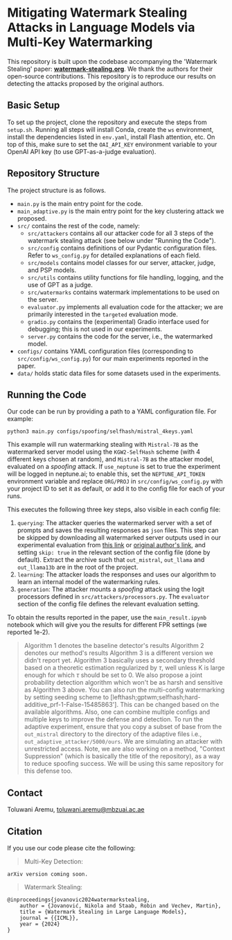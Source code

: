# Mitigating Watermark Stealing Attacks in Language Models via Multi-Key Watermarking

This repository is built upon the codebase accompanying the 'Watermark Stealing' paper: **[watermark-stealing.org](https://watermark-stealing.org)**. We thank the authors for their open-source contributions. This repository is to reproduce our results on detecting the attacks proposed by the original authors.

## Basic Setup

To set up the project, clone the repository and execute the steps from `setup.sh`. Running all steps will install Conda, create the `ws` environment, install the dependencies listed in `env.yaml`, install Flash attention, etc. On top of this, make sure to set the `OAI_API_KEY` environment variable to your OpenAI API key (to use GPT-as-a-judge evaluation).

## Repository Structure 

The project structure is as follows.
- `main.py` is the main entry point for the code.
- `main_adaptive.py` is the main entry point for the key clustering attack we proposed.
- `src/` contains the rest of the code, namely:
    - `src/attackers` contains all our attacker code for all 3 steps of the watermark stealing attack (see below under "Running the Code").
    - `src/config` contains definitions of our Pydantic configuration files. Refer to `ws_config.py` for detailed explanations of each field.
    - `src/models` contains model classes for our server, attacker, judge, and PSP models. 
    - `src/utils` contains utility functions for file handling, logging, and the use of GPT as a judge.
    - `src/watermarks` contains watermark implementations to be used on the server. 
    - `evaluator.py` implements all evaluation code for the attacker; we are primarily interested in the `targeted` evaluation mode. 
    - `gradio.py` contains the (experimental) Gradio interface used for debugging; this is not used in our experiments.
    - `server.py` contains the code for the server, i.e., the watermarked model.
- `configs/` contains YAML configuration files (corresponding to `src/config/ws_config.py`) for our main experiments reported in the paper. 
- `data/` holds static data files for some datasets used in the experiments.

## Running the Code

Our code can be run by providing a path to a YAML configuration file. For example:

```
python3 main.py configs/spoofing/selfhash/mistral_4keys.yaml
```

This example will run watermarking stealing with `Mistral-7B` as the watermarked server model using the `KGW2-SelfHash` scheme (with 4 different keys chosen at random), and `Mistral-7B` as the attacker model, evaluated on a _spoofing_ attack. If `use_neptune` is set to true the experiment will be logged in neptune.ai; to enable this, set the `NEPTUNE_API_TOKEN` environment variable and replace `ORG/PROJ` in `src/config/ws_config.py` with your project ID to set it as default, or add it to the config file for each of your runs.

This executes the following three key steps, also visible in each config file:

1) `querying`: The attacker queries the watermarked server with a set of prompts and saves the resulting responses as `json` files. This step can be skipped by downloading all watermarked server outputs used in our experimental evaluation from [this link](https://drive.google.com/file/d/1Le0Fwpr0sbWee1gLUeAYlOLalbIAK9Ir/view?usp=sharing) or [original author's link](https://drive.google.com/file/d/1UrPUAJ-ZyHiMdL3uL9WUG0h8e2hPQN8v/view?usp=sharing), and setting `skip: true` in the relevant section of the config file (done by default). Extract the archive such that `out_mistral`, `out_llama` and `out_llama13b` are in the root of the project.
2) `learning`: The attacker loads the responses and uses our algorithm to learn an internal model of the watermarking rules.
3) `generation`: The attacker mounts a _spoofing_ attack using the logit processors defined in `src/attackers/processors.py`. The `evaluator` section of the config file defines the relevant evaluation setting.

To obtain the results reported in the paper, use the `main_result.ipynb` notebook which will give you the results for different FPR settings (we reported 1e-2). 
> Algorithm 1 denotes the baseline detector's results
> Algorithm 2 denotes our method's results
> Algorithm 3 is a different version we didn't report yet. Algorithm 3 basically uses a secondary threshold based on a theoretic estimation regularized by $\tau$, well unless K is large enough for which $\tau$ should be set to 0.
> We also propose a joint probability detection algorithm which won't be as harsh and sensitive as Algorithm 3 above.
> You can also run the multi-config watermarking by setting seeding scheme to [lefthash;gptwm;selfhash;hard-additive_prf-1-False-15485863']. This can be changed based on the available algorithms. Also, one can combine multiple configs and multiple keys to improve the defense and detection.
> To run the adaptive experiment, ensure that you copy a subset of base from the `out_mistral` directory to the directory of the adaptive files i.e., `out_adaptive_attacker/5000/ours`. We are simulating an attacker with unrestricted access.
> Note, we are also working on a method, "Context Suppression" (which is basically the title of the repository), as a way to reduce spoofing success. We will be using this same repository for this defense too.

## Contact

Toluwani Aremu, toluwani.aremu@mbzuai.ac.ae<br>

## Citation

If you use our code please cite the following:
> Multi-Key Detection:
```
arXiv version coming soon.
```

> Watermark Stealing:
```
@inproceedings{jovanovic2024watermarkstealing,
    author = {Jovanović, Nikola and Staab, Robin and Vechev, Martin},
    title = {Watermark Stealing in Large Language Models},
    journal = {{ICML}},
    year = {2024}
}
```